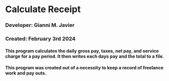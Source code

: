 # Calculate Receipt

### Developer: Gianni M. Javier
### Created: February 3rd 2024

#### This program calculates the daily gross pay, taxes, net pay, and service charge for a pay period. It then writes each days pay and the total to a file.

#### This program was created out of a necessity to keep a record of freelance work and pay outs.

